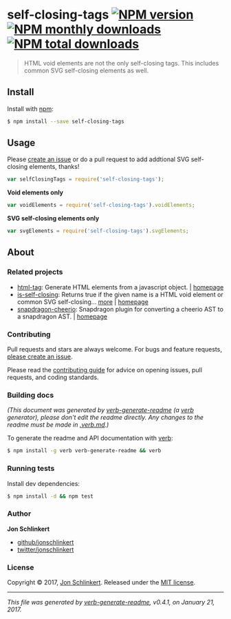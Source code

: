 # self-closing-tags [![NPM version](https://img.shields.io/npm/v/self-closing-tags.svg?style=flat)](https://www.npmjs.com/package/self-closing-tags) [![NPM monthly downloads](https://img.shields.io/npm/dm/self-closing-tags.svg?style=flat)](https://npmjs.org/package/self-closing-tags)  [![NPM total downloads](https://img.shields.io/npm/dt/self-closing-tags.svg?style=flat)](https://npmjs.org/package/self-closing-tags)

> HTML void elements are not the only self-closing tags. This includes common SVG self-closing elements as well.

## Install

Install with [npm](https://www.npmjs.com/):

```sh
$ npm install --save self-closing-tags
```

## Usage

Please [create an issue](../../issues) or do a pull request to add addtional SVG self-closing elements, thanks!

```js
var selfClosingTags = require('self-closing-tags');
```

**Void elements only**

```js
var voidElements = require('self-closing-tags').voidElements;
```

**SVG self-closing elements only**

```js
var svgElements = require('self-closing-tags').svgElements;
```

## About

### Related projects

* [html-tag](https://www.npmjs.com/package/html-tag): Generate HTML elements from a javascript object. | [homepage](https://github.com/jonschlinkert/html-tag "Generate HTML elements from a javascript object.")
* [is-self-closing](https://www.npmjs.com/package/is-self-closing): Returns true if the given name is a HTML void element or common SVG self-closing… [more](https://github.com/jonschlinkert/is-self-closing) | [homepage](https://github.com/jonschlinkert/is-self-closing "Returns true if the given name is a HTML void element or common SVG self-closing element.")
* [snapdragon-cheerio](https://www.npmjs.com/package/snapdragon-cheerio): Snapdragon plugin for converting a cheerio AST to a snapdragon AST. | [homepage](https://github.com/jonschlinkert/snapdragon-cheerio "Snapdragon plugin for converting a cheerio AST to a snapdragon AST.")

### Contributing

Pull requests and stars are always welcome. For bugs and feature requests, [please create an issue](../../issues/new).

Please read the [contributing guide](.github/contributing.md) for advice on opening issues, pull requests, and coding standards.

### Building docs

_(This document was generated by [verb-generate-readme](https://github.com/verbose/verb-generate-readme) (a [verb](https://github.com/verbose/verb) generator), please don't edit the readme directly. Any changes to the readme must be made in [.verb.md](.verb.md).)_

To generate the readme and API documentation with [verb](https://github.com/verbose/verb):

```sh
$ npm install -g verb verb-generate-readme && verb
```

### Running tests

Install dev dependencies:

```sh
$ npm install -d && npm test
```

### Author

**Jon Schlinkert**

* [github/jonschlinkert](https://github.com/jonschlinkert)
* [twitter/jonschlinkert](https://twitter.com/jonschlinkert)

### License

Copyright © 2017, [Jon Schlinkert](https://github.com/jonschlinkert).
Released under the [MIT license](LICENSE).

***

_This file was generated by [verb-generate-readme](https://github.com/verbose/verb-generate-readme), v0.4.1, on January 21, 2017._